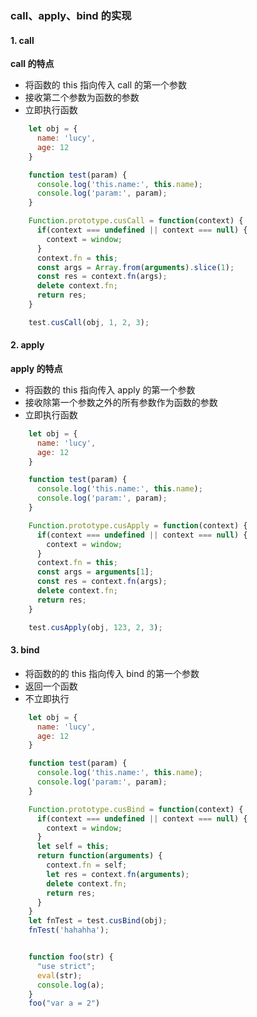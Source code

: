 ### call、apply、bind 的实现

#### 1. call
**call 的特点**
* 将函数的 this 指向传入 call 的第一个参数
* 接收第二个参数为函数的参数
* 立即执行函数

```javascript 
    let obj = {
      name: 'lucy',
      age: 12
    }

    function test(param) {
      console.log('this.name:', this.name);
      console.log('param:', param);
    }

    Function.prototype.cusCall = function(context) {
      if(context === undefined || context === null) {
        context = window;
      }
      context.fn = this;
      const args = Array.from(arguments).slice(1);
      const res = context.fn(args);
      delete context.fn;
      return res;
    }

    test.cusCall(obj, 1, 2, 3);
```

#### 2. apply
**apply 的特点**
* 将函数的 this 指向传入 apply 的第一个参数
* 接收除第一个参数之外的所有参数作为函数的参数
* 立即执行函数

```javascript 
    let obj = {
      name: 'lucy',
      age: 12
    }

    function test(param) {
      console.log('this.name:', this.name);
      console.log('param:', param);
    }

    Function.prototype.cusApply = function(context) {
      if(context === undefined || context === null) {
        context = window;
      }
      context.fn = this;
      const args = arguments[1];
      const res = context.fn(args);
      delete context.fn;
      return res;
    }

    test.cusApply(obj, 123, 2, 3);    
```

#### 3. bind
* 将函数的的 this 指向传入 bind 的第一个参数
* 返回一个函数
* 不立即执行

```javascript 
    let obj = {
      name: 'lucy',
      age: 12
    }

    function test(param) {
      console.log('this.name:', this.name);
      console.log('param:', param);
    }

    Function.prototype.cusBind = function(context) {
      if(context === undefined || context === null) {
        context = window;
      }
      let self = this;
      return function(arguments) {
        context.fn = self;
        let res = context.fn(arguments);
        delete context.fn;
        return res;
      }
    }
    let fnTest = test.cusBind(obj);
    fnTest('hahahha');


    function foo(str) {
      "use strict";
      eval(str);
      console.log(a);
    }
    foo("var a = 2")
```

